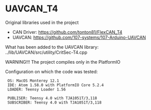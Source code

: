 # UAVCAN_T4
Original libraries used in the project
 * CAN Driver: https://github.com/tonton81/FlexCAN_T4
 * UAVCAN: https://github.com/107-systems/107-Arduino-UAVCAN

What has been added to the UAVCAN library:
../lib/UAVCAN/src/utility/CritSec-T4.cpp

WARNING!!!
The project compiles only in the PlatformIO 
 
 Configuration on which the code was tested:
 
     OS: MacOS Monterey 12.1
     IDE: Atom 1.58.0 with PlatformIO Core 5.2.4 
     LOADER: Teensy Loader 1.56
  
     PUBLISER: Teensy 4.0 with TJA1051T/3,118
     SUBSCRIBER: Teensy 4.0 with TJA1051T/3,118
